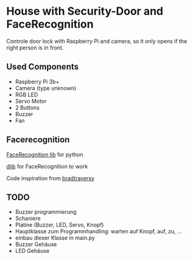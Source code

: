 # House with Security-Door and FaceRecognition
Controle door lock with Raspberry Pi and camera, so it only opens if the right person is in front.

## Used Components
 - Raspberry Pi 3b+
 - Camera (type unknown)
 - RGB LED
 - Servo Motor
 - 2 Buttons
 - Buzzer
 - Fan



## Facerecognition

[FaceRecognition lib](https://github.com/ageitgey/face_recognition) for python

[dlib](http://dlib.net/python/index.html) for FaceRecognition to work

Code inspiration from [bradtraversy](https://github.com/bradtraversy/face_recognition_examples/blob/master/indentify.py)

## TODO
 - Buzzer programmierung
 - Schaniere
 - Platine (Buzzer, LED, Servo, Knopf)
 - Hauptklasse zum Programmhandling: warten auf Knopf, auf, zu, ...
 - einbau dieser Klasse in main.py
 - Buzzer Gehäuse
 - LED Gehäuse